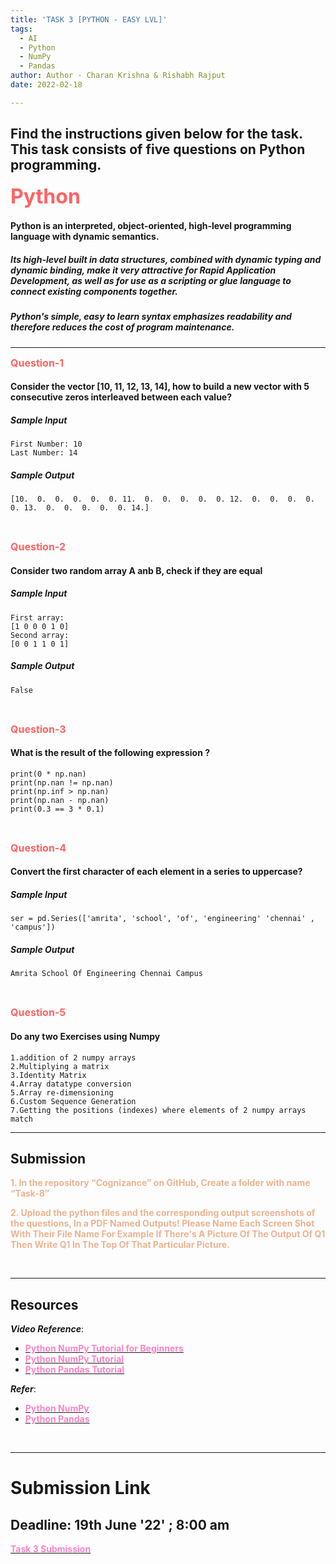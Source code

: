 ```yaml
---
title: 'TASK 3 [PYTHON - EASY LVL]'
tags:
  - AI
  - Python
  - NumPy
  - Pandas
author: Author - Charan Krishna & Rishabh Rajput
date: 2022-02-18

---
```



## Find the instructions given below for the task. This task consists of five questions on Python programming.

<b><span style="color: #FF6363; font-size: 2rem;">Python</style></b>

#### Python is an interpreted, object-oriented, high-level programming language with dynamic semantics. 

##### Its high-level built in data structures, combined with dynamic typing and dynamic binding, make it very attractive for Rapid Application Development, as well as for use as a scripting or glue language to connect existing components together. 

##### Python's simple, easy to learn syntax emphasizes readability and therefore reduces the cost of program maintenance. 
<hr>

**<span style="color: #FF6363; font-size: 1rem;">Question-1</span>**

#### Consider the vector [10, 11, 12, 13, 14], how to build a new vector with 5 consecutive zeros interleaved between each value?
##### Sample Input
```
First Number: 10
Last Number: 14
```
##### Sample Output
```
[10.  0.  0.  0.  0.  0. 11.  0.  0.  0.  0.  0. 12.  0.  0.  0.  0.  0. 13.  0.  0.  0.  0.  0. 14.]
```
<br>

**<span style="color: #FF6363; font-size: 1rem;">Question-2</span>**
#### Consider two random array A anb B, check if they are equal
##### Sample Input
```
First array:                                                           
[1 0 0 0 1 0]                                                          
Second array:                                                          
[0 0 1 1 0 1]
```
##### Sample Output
```
False
```
<br>

**<span style="color: #FF6363; font-size: 1rem;">Question-3</span>**
#### What is the result of the following expression ?  
```
print(0 * np.nan)
print(np.nan != np.nan)
print(np.inf > np.nan)
print(np.nan - np.nan)
print(0.3 == 3 * 0.1) 
```

<br>

**<span style="color: #FF6363; font-size: 1rem;">Question-4</span>**
####  Convert the first character of each element in a series to uppercase? 
##### Sample Input
```
ser = pd.Series(['amrita', 'school', 'of', 'engineering' 'chennai' , 'campus'])
```
##### Sample Output
```
Amrita School Of Engineering Chennai Campus
```
<br>

**<span style="color: #FF6363; font-size: 1rem;">Question-5</span>**
#### Do any two Exercises using Numpy

```
1.addition of 2 numpy arrays
2.Multiplying a matrix
3.Identity Matrix
4.Array datatype conversion
5.Array re-dimensioning
6.Custom Sequence Generation
7.Getting the positions (indexes) where elements of 2 numpy arrays match
```
<hr>

## Submission
<span style="color: #ECB390; font-weight: bold;">1. In the repository “Cognizance” on GitHub, Create a folder with name “Task-8”</span> <br> 
 
<span style="color: #ECB390; font-weight: bold;">2. Upload the python files and the corresponding output screenshots of the questions, In a PDF Named Outputs! Please Name Each Screen Shot With Their File Name For Example If There's A Picture Of The Output Of Q1 Then Write Q1 In The Top Of That Particular Picture.</span>

<br>
<hr>

## Resources

*<b>Video Reference</b>*: 
- [<b><span style="color: #FE83C6">Python NumPy Tutorial for Beginners</span></b>](https://youtu.be/QUT1VHiLmmI)
- [<b><span style="color: #FE83C6"> Python NumPy Tutorial</span></b>](https://youtu.be/8JfDAm9y_7s)
- [<b><span style="color: #FE83C6"> Python Pandas Tutorial</span></b>](https://www.youtube.com/watch?v=UB3DE5Bgfx4)


*<b>Refer</b>*:

- [<b><span style="color: #FE83C6"> Python NumPy</span></b>](https://www.geeksforgeeks.org/numpy-tutorial/)
- [<b><span style="color: #FE83C6"> Python Pandas</span></b>](https://www.tutorialspoint.com/python_pandas/index.htm)
<br>
<hr>

# Submission Link
## Deadline: <b>  19th June '22' ; 8:00 am </b>
[<b><span style="color: #FE83C6">Task 3 Submission</b></span>](https://forms.gle/AneYKHAhUv2F9NrcA)

<br>